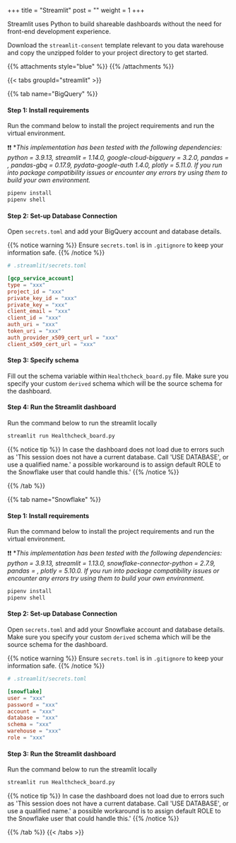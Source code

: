 +++
title = "Streamlit"
post = ""
weight = 1
+++

Streamlit uses Python to build shareable dashboards without the need for front-end development experience.

Download the `streamlit-consent` template relevant to you data warehouse and copy the unzipped folder to your project directory to get started.

{{% attachments style="blue" %}}
{{% /attachments %}}

{{< tabs groupId="streamlit" >}}

{{% tab name="BigQuery" %}}

#### **Step 1:** Install requirements
Run the command below to install the project requirements and run the virtual environment.

❗❗ **This implementation has been tested with the following dependencies: *python = 3.9.13, streamlit = 1.14.0, google-cloud-bigquery = 3.2.0, pandas = *, pandas-gbq = 0.17.9, pydata-google-auth 1.4.0, plotly = 5.11.0*. If you run into package compatibility issues or encounter any errors try using them to build your own environment.**


```bash
pipenv install
pipenv shell
```

#### **Step 2:** Set-up Database Connection
Open `secrets.toml` and add your BigQuery account and database details.

{{% notice warning %}}
Ensure `secrets.toml` is in `.gitignore` to keep your information safe.
{{% /notice %}}

```toml
# .streamlit/secrets.toml

[gcp_service_account]
type = "xxx"
project_id = "xxx"
private_key_id = "xxx"
private_key = "xxx"
client_email = "xxx"
client_id = "xxx"
auth_uri = "xxx"
token_uri = "xxx"
auth_provider_x509_cert_url = "xxx"
client_x509_cert_url = "xxx"

```
#### **Step 3:** Specify schema
Fill out the schema variable within `Healthcheck_board.py` file. Make sure you specify your custom `derived` schema which will be the source schema for the dashboard.


#### **Step 4:** Run the Streamlit dashboard
Run the command below to run the streamlit locally

```bash
streamlit run Healthcheck_board.py
```

{{% notice tip %}}
In case the dashboard does not load due to errors such as 'This session does not have a current database. Call 'USE DATABASE', or use a qualified name.' a possible workaround is to assign default ROLE to the Snowflake user that could handle this.'
{{% /notice %}}

{{% /tab %}}

{{% tab name="Snowflake" %}}

#### **Step 1:** Install requirements
Run the command below to install the project requirements and run the virtual environment.

❗❗ **This implementation has been tested with the following dependencies: *python = 3.9.13, streamlit = 1.13.0, snowflake-connector-python = 2.7.9, pandas = *, plotly = 5.10.0*. If you run into package compatibility issues or encounter any errors try using them to build your own environment.**


```bash
pipenv install
pipenv shell
```

#### **Step 2:** Set-up Database Connection
Open `secrets.toml` and add your Snowflake account and database details. Make sure you specify your custom `derived` schema which will be the source schema for the dashboard.

{{% notice warning %}}
Ensure `secrets.toml` is in `.gitignore` to keep your information safe.
{{% /notice %}}

```toml
# .streamlit/secrets.toml

[snowflake]
user = "xxx"
password = "xxx"
account = "xxx"
database = "xxx"
schema = "xxx"
warehouse = "xxx"
role = "xxx"

```
#### **Step 3:** Run the Streamlit dashboard
Run the command below to run the streamlit locally

```bash
streamlit run Healthcheck_board.py
```

{{% notice tip %}}
In case the dashboard does not load due to errors such as 'This session does not have a current database. Call 'USE DATABASE', or use a qualified name.' a possible workaround is to assign default ROLE to the Snowflake user that could handle this.'
{{% /notice %}}

{{% /tab %}}
{{< /tabs >}}
